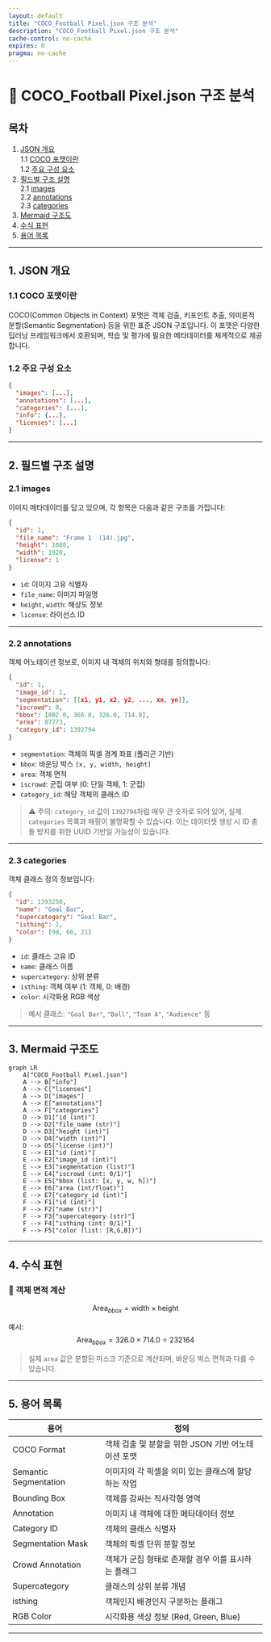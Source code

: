 ```yaml
---
layout: default
title: "COCO_Football Pixel.json 구조 분석"
description: "COCO_Football Pixel.json 구조 분석"
cache-control: no-cache
expires: 0
pragma: no-cache
---
```


# 📁 COCO_Football Pixel.json 구조 분석

## 목차

1. [JSON 개요](#1-json-개요)  
   1.1 [COCO 포맷이란](#11-coco-포맷이란)  
   1.2 [주요 구성 요소](#12-주요-구성-요소)  
2. [필드별 구조 설명](#2-필드별-구조-설명)  
   2.1 [images](#21-images)  
   2.2 [annotations](#22-annotations)  
   2.3 [categories](#23-categories)  
3. [Mermaid 구조도](#3-mermaid-구조도)  
4. [수식 표현](#4-수식-표현)  
5. [용어 목록](#5-용어-목록)

---

## 1. JSON 개요

### 1.1 COCO 포맷이란

COCO(Common Objects in Context) 포맷은 객체 검출, 키포인트 추출, 의미론적 분할(Semantic Segmentation) 등을 위한 표준 JSON 구조입니다. 이 포맷은 다양한 딥러닝 프레임워크에서 호환되며, 학습 및 평가에 필요한 메타데이터를 체계적으로 제공합니다.

### 1.2 주요 구성 요소

```json
{
  "images": [...],
  "annotations": [...],
  "categories": [...],
  "info": {...},
  "licenses": [...]
}
```

---

## 2. 필드별 구조 설명

### 2.1 images

이미지 메타데이터를 담고 있으며, 각 항목은 다음과 같은 구조를 가집니다:

```json
{
  "id": 1,
  "file_name": "Frame 1  (14).jpg",
  "height": 1080,
  "width": 1920,
  "license": 1
}
```

- `id`: 이미지 고유 식별자
- `file_name`: 이미지 파일명
- `height`, `width`: 해상도 정보
- `license`: 라이선스 ID

---

### 2.2 annotations

객체 어노테이션 정보로, 이미지 내 객체의 위치와 형태를 정의합니다:

```json
{
  "id": 1,
  "image_id": 1,
  "segmentation": [[x1, y1, x2, y2, ..., xn, yn]],
  "iscrowd": 0,
  "bbox": [802.0, 366.0, 326.0, 714.0],
  "area": 87773,
  "category_id": 1392794
}
```

- `segmentation`: 객체의 픽셀 경계 좌표 (폴리곤 기반)
- `bbox`: 바운딩 박스 `[x, y, width, height]`
- `area`: 객체 면적
- `iscrowd`: 군집 여부 (0: 단일 객체, 1: 군집)
- `category_id`: 해당 객체의 클래스 ID

> ⚠️ 주의: `category_id` 값이 `1392794`처럼 매우 큰 숫자로 되어 있어, 실제 `categories` 목록과 매핑이 불명확할 수 있습니다. 이는 데이터셋 생성 시 ID 충돌 방지를 위한 UUID 기반일 가능성이 있습니다.

---

### 2.3 categories

객체 클래스 정의 정보입니다:

```json
{
  "id": 1393250,
  "name": "Goal Bar",
  "supercategory": "Goal Bar",
  "isthing": 1,
  "color": [98, 66, 21]
}
```

- `id`: 클래스 고유 ID
- `name`: 클래스 이름
- `supercategory`: 상위 분류
- `isthing`: 객체 여부 (1: 객체, 0: 배경)
- `color`: 시각화용 RGB 색상

> 예시 클래스: `"Goal Bar"`, `"Ball"`, `"Team A"`, `"Audience"` 등

---

## 3. Mermaid 구조도

```mermaid
graph LR
    A["COCO_Football Pixel.json"]
    A --> B["info"]
    A --> C["licenses"]
    A --> D["images"]
    A --> E["annotations"]
    A --> F["categories"]
    D --> D1["id (int)"]
    D --> D2["file_name (str)"]
    D --> D3["height (int)"]
    D --> D4["width (int)"]
    D --> D5["license (int)"]
    E --> E1["id (int)"]
    E --> E2["image_id (int)"]
    E --> E3["segmentation (list)"]
    E --> E4["iscrowd (int: 0/1)"]
    E --> E5["bbox (list: [x, y, w, h])"]
    E --> E6["area (int/float)"]
    E --> E7["category_id (int)"]
    F --> F1["id (int)"]
    F --> F2["name (str)"]
    F --> F3["supercategory (str)"]
    F --> F4["isthing (int: 0/1)"]
    F --> F5["color (list: [R,G,B])"]
```

---

## 4. 수식 표현

### 🎯 객체 면적 계산

$$
\text{Area}_{bbox} = \text{width} \times \text{height}
$$

예시:
$$
\text{Area}_{bbox} = 326.0 \times 714.0 = 232164
$$

> 실제 `area` 값은 분할된 마스크 기준으로 계산되며, 바운딩 박스 면적과 다를 수 있습니다.

---

## 5. 용어 목록

| 용어 | 정의 |
|------|------|
| COCO Format | 객체 검출 및 분할을 위한 JSON 기반 어노테이션 포맷 |
| Semantic Segmentation | 이미지의 각 픽셀을 의미 있는 클래스에 할당하는 작업 |
| Bounding Box | 객체를 감싸는 직사각형 영역 |
| Annotation | 이미지 내 객체에 대한 메타데이터 정보 |
| Category ID | 객체의 클래스 식별자 |
| Segmentation Mask | 객체의 픽셀 단위 분할 정보 |
| Crowd Annotation | 객체가 군집 형태로 존재할 경우 이를 표시하는 플래그 |
| Supercategory | 클래스의 상위 분류 개념 |
| isthing | 객체인지 배경인지 구분하는 플래그 |
| RGB Color | 시각화용 색상 정보 (Red, Green, Blue)

---
